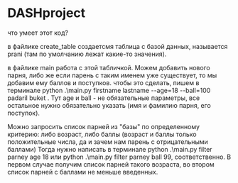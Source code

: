 # DASHproject
что умеет этот код?

в файлике create_table создаетсмя таблица с базой данных, называется prani (там по умолчанию лежат какие-то значения).

в файлике main работа с этой табличкой. Можем добавить нового парня, либо же если парень с таким именем уже существует, то мы добавим ему баллов и поступков. 
чтобы это сделать, пишем в терминале python .\main.py firstname lastname --age=18 --ball=100 padaril buket . Тут age и ball - не обязательные параметры, все остальное нужно обязательно указать (имя и фамилию парня, его поступок).

Можно запросить список парней из "базы" по определенному критерию: либо возраст, либо баллы (возраст и баллы только положительные числа, да и зачем нам парень с отрицательными баллами)
Тогда нужно написать в терминале python .\main.py filter parney age 18 или python .\main.py filter parney ball 99, соответственно.
В первом случае получим список парней такого возраста, во втором список парней с баллами не меньше введенных.
